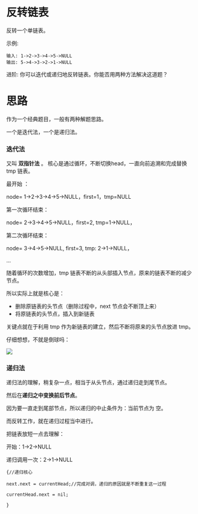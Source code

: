 # 反转链表 

反转一个单链表。

示例:

```
输入: 1->2->3->4->5->NULL
输出: 5->4->3->2->1->NULL
```

进阶:
你可以迭代或递归地反转链表。你能否用两种方法解决这道题？



# 思路

作为一个经典题目，一般有两种解题思路。

一个是迭代法，一个是递归法。

### 迭代法

又叫 **双指针法** 。 核心是通过循环，不断切换head，一直向前追溯和完成替换 tmp 链表。

最开始 ：

node= 1->2->3->4->5->NULL，first=1，tmp=NULL

第一次循环结束：

node= 2->3->4->5->NULL，first=2,  tmp=1->NULL，

第二次循环结束：

node= 3->4->5->NULL, first=3, tmp: 2->1->NULL，

...

随着循环的次数增加，tmp 链表不断的从头部插入节点，原来的链表不断的减少节点。

所以实际上就是核心是：

- 删除原链表的头节点（删除过程中，next 节点会不断顶上来）
- 将原链表的头节点，插入到新链表

关键点就在于利用 tmp 作为新链表的建立，然后不断将原来的头节点放进 tmp。

仔细想想，不就是倒球吗：

<img src="https://zenon-1255868537.cos.ap-guangzhou.myqcloud.com/blogPicture/20210221183108.jpg?imageMogr2/thumbnail/!50p"  />

### 递归法

递归法的理解，稍复杂一点，相当于从头节点，通过递归走到尾节点。

然后在**递归之中变换前后节点**。

因为要一直走到尾部节点，所以递归的中止条件为：当前节点为 空。

而反转工作，就在递归过程当中进行。

把链表放短一点去理解：

开始：1->2->NULL

递归调用一次：2->1->NULL

 
```
{//递归核心

next.next = currentHead;//完成对调，递归的原因就是不断重复这一过程

currentHead.next = nil;

}
```
